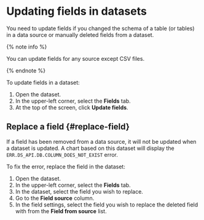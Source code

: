 # Updating fields in datasets

You need to update fields if you changed the schema of a table (or tables) in a data source or manually deleted fields from a dataset.

{% note info %}

You can update fields for any source except CSV files.

{% endnote %}

To update fields in a dataset:

1. Open the dataset.
1. In the upper-left corner, select the **Fields** tab.
1. At the top of the screen, click **Update fields**.

## Replace a field {#replace-field}

If a field has been removed from a data source, it will not be updated when a dataset is updated. A chart based on this dataset will display the `ERR.DS_API.DB.COLUMN_DOES_NOT_EXIST` error.

To fix the error, replace the field in the dataset:

1. Open the dataset.
1. In the upper-left corner, select the **Fields** tab.
1. In the dataset, select the field you wish to replace.
1. Go to the **Field source** column.
1. In the field settings, select the field you wish to replace the deleted field with from the **Field from source** list.


